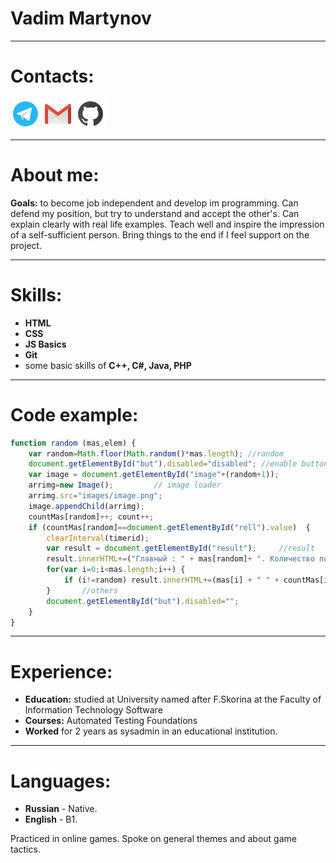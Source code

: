 # Vadim Martynov

***

# Contacts:

 [![](/images/telegram.png)](https://t.me/Bail996)  [![](/images/gmail.png)](mailto:bailmatezkij@gmail.com)  [![](/images/github.png)](https://github.com/VadimMartynov) 

 ***

# About me:

**Goals:** to become job independent and develop im programming. 
Can defend my position, but try to understand and accept the other's. Can explain clearly with real life examples. Teach well and inspire the impression of a self-sufficient person. Bring things to the end if I feel support on the project.

 ***
 
# Skills:
* **HTML**
* **CSS**
* **JS Basics**
* **Git**
* some basic skills of **C++, C#, Java, PHP**

 ***
 
# Code example: 

```javascript
function random (mas,elem) { 
    var random=Math.floor(Math.random()*mas.length); //random
    document.getElementById("but").disabled="disabled"; //enable button
    var image = document.getElementById("image"+(random+1));  
    arrimg=new Image();         // image loader
    arrimg.src="images/image.png";
    image.appendChild(arrimg);
    countMas[random]++; count++;
    if (countMas[random]==document.getElementById("roll").value)  {     //end
        clearInterval(timerid);
        var result = document.getElementById("result");     //result
        result.innerHTML+=("Главный : " + mas[random]+ ". Количество попыток : " + count + ".<br>");
        for(var i=0;i<mas.length;i++) {
            if (i!=random) result.innerHTML+=(mas[i] + " " + countMas[i] + " раз <br>");
        }       //others
        document.getElementById("but").disabled="";
    }
}
```

 ***
 
# Experience:

* **Education:**  studied at University named after F.Skorina at the Faculty of Information Technology Software
* **Courses:** Automated Testing Foundations 
* **Worked** for 2 years as sysadmin in an educational institution.

 ***

# Languages:
* **Russian** - Native.
* **English** - B1.

Practiced in online games. Spoke on general themes and about game tactics.